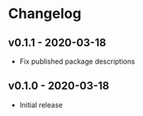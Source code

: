 # Changelog

## v0.1.1 - 2020-03-18

- Fix published package descriptions

## v0.1.0 - 2020-03-18

- Initial release
